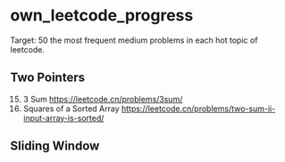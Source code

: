 # own_leetcode_progress
Target: 50 the most frequent medium problems in each hot topic of leetcode. 

## Two Pointers
15. 3 Sum https://leetcode.cn/problems/3sum/
977. Squares of a Sorted Array https://leetcode.cn/problems/two-sum-ii-input-array-is-sorted/


## Sliding Window

